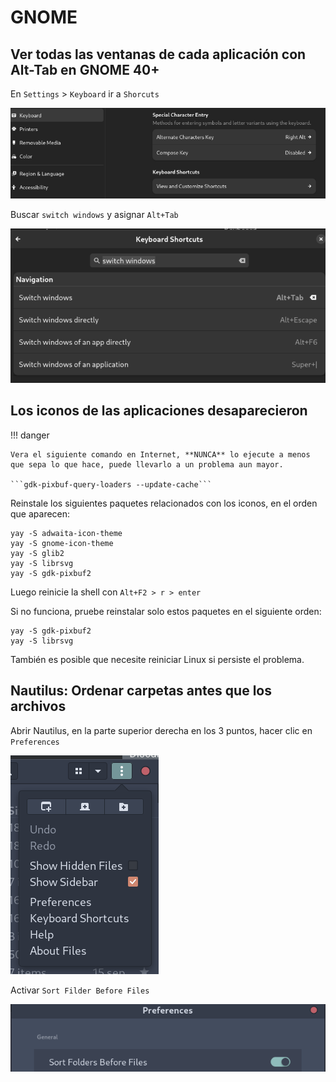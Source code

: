 # GNOME

## Ver todas las ventanas de cada aplicación con Alt-Tab en GNOME 40+

En ```Settings``` > ```Keyboard``` ir a ```Shorcuts```

![](/assets/images/gnome-01.png)

Buscar ```switch windows``` y asignar ```Alt+Tab```

![](/assets/images/gnome-02.png)

## Los iconos de las aplicaciones desaparecieron

!!! danger
    
    Vera el siguiente comando en Internet, **NUNCA** lo ejecute a menos que sepa lo que hace, puede llevarlo a un problema aun mayor.

    ```gdk-pixbuf-query-loaders --update-cache```

Reinstale los siguientes paquetes relacionados con los iconos, en el orden que aparecen:

```
yay -S adwaita-icon-theme
yay -S gnome-icon-theme
yay -S glib2
yay -S librsvg
yay -S gdk-pixbuf2
```

Luego reinicie la shell con ```Alt+F2 > r > enter```

Si no funciona, pruebe reinstalar solo estos paquetes en el siguiente orden:

```
yay -S gdk-pixbuf2
yay -S librsvg
```

También es posible que necesite reiniciar Linux si persiste el problema.


## Nautilus: Ordenar carpetas antes que los archivos


Abrir Nautilus, en la parte superior derecha en los 3 puntos, hacer clic en ```Preferences```

![](/assets/images/gnome-03.png)

Activar ```Sort Filder Before Files```

![](/assets/images/gnome-04.png)